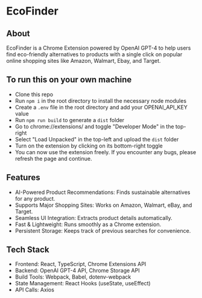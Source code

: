 # EcoFinder

## About
EcoFinder is a Chrome Extension powered by OpenAI GPT-4 to help users find eco-friendly alternatives to products with a single click on popular online shopping sites like Amazon, Walmart, Ebay, and Target.

## To run this on your own machine
* Clone this repo
* Run ```npm i``` in the root directory to install the necessary node modules
* Create a  ```.env``` file in the root directory and add your OPENAI_API_KEY value
* Run ```npm run build``` to generate a ```dist``` folder
* Go to chrome://extensions/ and toggle "Developer Mode" in the top-right
* Select "Load Unpacked" in the top-left and upload the ```dist``` folder
* Turn on the extension by clicking on its bottom-right toggle
* You can now use the extension freely. If you encounter any bugs, please refresh the page and continue.

## Features
* AI-Powered Product Recommendations: Finds sustainable alternatives for any product.  
* Supports Major Shopping Sites: Works on Amazon, Walmart, eBay, and Target.  
* Seamless UI Integration: Extracts product details automatically.  
* Fast & Lightweight: Runs smoothly as a Chrome extension.  
* Persistent Storage: Keeps track of previous searches for convenience. 

## Tech Stack
* Frontend: React, TypeScript, Chrome Extensions API
* Backend: OpenAI GPT-4 API, Chrome Storage API
* Build Tools: Webpack, Babel, dotenv-webpack
* State Management: React Hooks (useState, useEffect)
* API Calls: Axios
